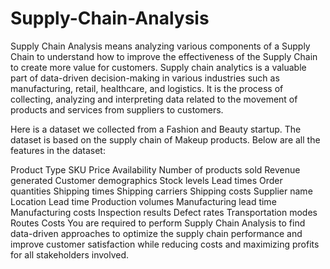 # Supply-Chain-Analysis
Supply Chain Analysis means analyzing various components of a Supply Chain to understand how to improve the effectiveness of the Supply Chain to create more value for customers.
Supply chain analytics is a valuable part of data-driven decision-making in various industries such as manufacturing, retail, healthcare, and logistics.
It is the process of collecting, analyzing and interpreting data related to the movement of products and services from suppliers to customers.


Here is a dataset we collected from a Fashion and Beauty startup. The dataset is based on the supply chain of Makeup products. Below are all the features in the dataset:

Product Type
SKU
Price
Availability
Number of products sold
Revenue generated
Customer demographics
Stock levels
Lead times
Order quantities
Shipping times
Shipping carriers
Shipping costs
Supplier name
Location
Lead time
Production volumes
Manufacturing lead time
Manufacturing costs
Inspection results
Defect rates
Transportation modes
Routes
Costs
You are required to perform Supply Chain Analysis to find data-driven approaches to optimize 
the supply chain performance and improve customer satisfaction while reducing costs and maximizing profits for all stakeholders involved.
